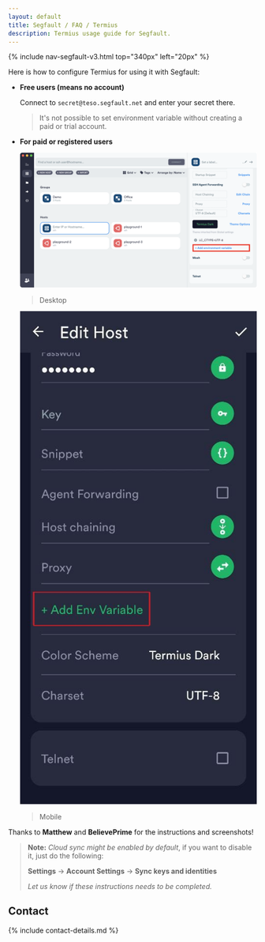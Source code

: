 ```yaml
---
layout: default
title: Segfault / FAQ / Termius
description: Termius usage guide for Segfault.
---
```


<!-- Begin of ugly CSS navigation styling hack -->
<style>a[href$="/termius/"] { font-weight: bold; }</style>
<!-- End of ugly CSS navigation styling hack -->

{% include nav-segfault-v3.html top="340px" left="20px" %}

<!-- <div style="text-align:center"><h1>Termius</h1></div> -->

<!-- <div style="width:80%; margin:auto">
</div> -->

Here is how to configure Termius for using it with Segfault:

* __Free users (means no account)__

    Connect to `secret@teso.segfault.net` and enter your secret there.

    > It's not possible to set environment variable without creating a paid or trial account.

* __For paid or registered users__

    ![Termius desktop config](termius-registered-desktop.png)

    > Desktop

    ![Termius mobile config](termius-registered-mobile2.jpg)

    > Mobile

Thanks to __Matthew__ and __BelievePrime__ for the instructions and screenshots!

> __Note:__ _Cloud sync might be enabled by default_, if you want to disable it, just do the following:
>
> __Settings__ -> __Account Settings__ -> __Sync keys and identities__
>
> _Let us know if these instructions needs to be completed._

## Contact

{% include contact-details.md %}
